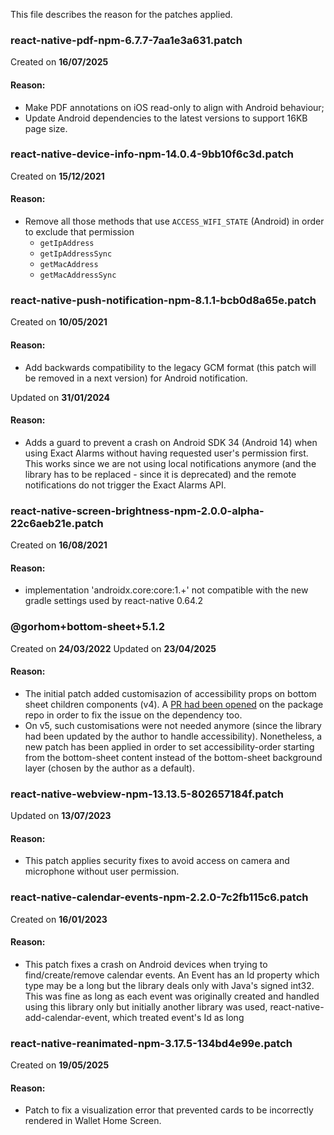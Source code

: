 This file describes the reason for the patches applied.

### react-native-pdf-npm-6.7.7-7aa1e3a631.patch
Created on **16/07/2025**

#### Reason:
- Make PDF annotations on iOS read-only to align with Android behaviour;
- Update Android dependencies to the latest versions to support 16KB page size.


### react-native-device-info-npm-14.0.4-9bb10f6c3d.patch
Created on **15/12/2021**

#### Reason:
- Remove all those methods that use `ACCESS_WIFI_STATE` (Android) in order to exclude that permission
    - `getIpAddress`
    - `getIpAddressSync`
    - `getMacAddress`
    - `getMacAddressSync`


### react-native-push-notification-npm-8.1.1-bcb0d8a65e.patch
Created on **10/05/2021**

#### Reason:
- Add backwards compatibility to the legacy GCM format (this patch will be removed in a next version) for Android notification.

Updated on **31/01/2024**

#### Reason:
- Adds a guard to prevent a crash on Android SDK 34 (Android 14) when using Exact Alarms without having requested user's permission first.
  This works since we are not using local notifications anymore (and the library has to be replaced - since it is deprecated) and the
  remote notifications do not trigger the Exact Alarms API.

### react-native-screen-brightness-npm-2.0.0-alpha-22c6aeb21e.patch
Created on **16/08/2021**

#### Reason:
- implementation 'androidx.core:core:1.+' not compatible with the new gradle settings used by react-native 0.64.2


### @gorhom+bottom-sheet+5.1.2

Created on **24/03/2022**
Updated on **23/04/2025**

#### Reason:

- The initial patch added customisazion of accessibility props on bottom sheet children components (v4). 
  A [PR had been opened](https://github.com/gorhom/react-native-bottom-sheet/pull/889) on the package repo in order 
  to fix the issue on the dependency too.
- On v5, such customisations were not needed anymore (since the library had been updated by the author to handle 
  accessibility). Nonetheless, a new patch has been applied in order to set accessibility-order starting from
  the bottom-sheet content instead of the bottom-sheet background layer (chosen by the author as a default).


### react-native-webview-npm-13.13.5-802657184f.patch

Updated on **13/07/2023**

#### Reason:

- This patch applies security fixes to avoid access on camera and microphone without user permission.

### react-native-calendar-events-npm-2.2.0-7c2fb115c6.patch

Created on **16/01/2023**

#### Reason:

- This patch fixes a crash on Android devices when trying to find/create/remove calendar events.
  An Event has an Id property which type may be a long but the library deals only with Java's signed int32.
  This was fine as long as each event was originally created and handled using this library only but 
  initially another library was used, react-native-add-calendar-event, which treated event's Id as long


### react-native-reanimated-npm-3.17.5-134bd4e99e.patch

Created on **19/05/2025**

#### Reason:

- Patch to fix a visualization error that prevented cards to be incorrectly rendered in Wallet Home Screen.